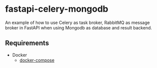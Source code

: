 # fastapi-celery-mongodb
An example of how to use Celery as task broker, RabbitMQ as message broker in FastAPI when using Mongodb as database and result backend.

## Requirements

- Docker
  - [docker-compose](https://docs.docker.com/compose/install/) 